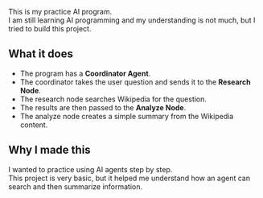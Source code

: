 This is my practice AI program.  
I am still learning AI programming and my understanding is not much, but I tried to build this project.  

## What it does
- The program has a **Coordinator Agent**.  
- The coordinator takes the user question and sends it to the **Research Node**.  
- The research node searches Wikipedia for the question.  
- The results are then passed to the **Analyze Node**.  
- The analyze node creates a simple summary from the Wikipedia content.  

## Why I made this
I wanted to practice using AI agents step by step.  
This project is very basic, but it helped me understand how an agent can search and then summarize information.